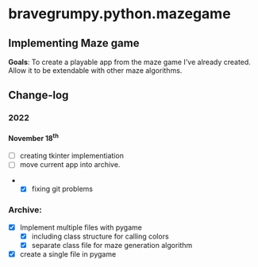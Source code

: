 # bravegrumpy.python.mazegame
## Implementing Maze game
__Goals__: To create a playable app from the maze game I've already created.
Allow it to be extendable with other maze algorithms. 

## Change-log
### 2022
#### November 18<sup>th</sup>
- [ ] creating tkinter implementiation
- [ ] move current app into archive. <!--TODO this--> 
- - [x] fixing git problems
### Archive:
- [x] Implement multiple files with pygame
  - [x] including class structure for calling colors
  - [x] separate class file for maze generation algorithm
- [x] create a single file in pygame